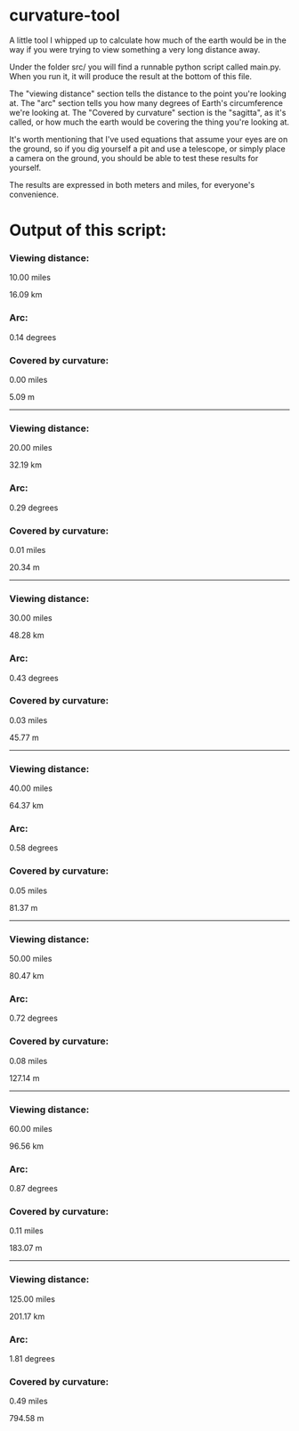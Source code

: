 # curvature-tool
A little tool I whipped up to calculate how much of the earth would be in the way if you were trying to view something a very long distance away.

Under the folder src/ you will find a runnable python script called main.py.
When you run it, it will produce the result at the bottom of this file.

The "viewing distance" section tells the distance to the point you're looking at.
The "arc" section tells you how many degrees of Earth's circumference we're looking at.
The "Covered by curvature" section is the "sagitta", as it's called, or how much the earth would be covering the thing you're looking at.

It's worth mentioning that I've used equations that assume your eyes are on the ground, so if you dig yourself a pit and use a telescope, or simply place a camera on the ground, you should be able to test these results for yourself.

The results are expressed in both meters and miles, for everyone's convenience.

# Output of this script:

### Viewing distance:
10.00 miles

16.09 km

### Arc:
0.14 degrees

### Covered by curvature:
0.00 miles

5.09 m

-----

### Viewing distance:
20.00 miles

32.19 km

### Arc:
0.29 degrees

### Covered by curvature:
0.01 miles

20.34 m

-----

### Viewing distance:
30.00 miles

48.28 km

### Arc:
0.43 degrees

### Covered by curvature:
0.03 miles

45.77 m

-----

### Viewing distance:
40.00 miles

64.37 km

### Arc:
0.58 degrees

### Covered by curvature:
0.05 miles

81.37 m

-----

### Viewing distance:
50.00 miles

80.47 km

### Arc:
0.72 degrees

### Covered by curvature:
0.08 miles

127.14 m

-----

### Viewing distance:
60.00 miles

96.56 km

### Arc:
0.87 degrees

### Covered by curvature:
0.11 miles

183.07 m

-----

### Viewing distance:
125.00 miles

201.17 km

### Arc:
1.81 degrees

### Covered by curvature:
0.49 miles

794.58 m
